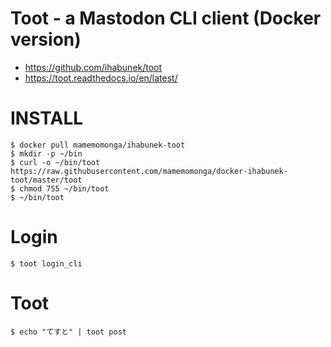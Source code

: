 # Toot - a Mastodon CLI client (Docker version)

* https://github.com/ihabunek/toot
* https://toot.readthedocs.io/en/latest/

# INSTALL

	$ docker pull mamemomonga/ihabunek-toot
	$ mkdir -p ~/bin
	$ curl -o ~/bin/toot https://raw.githubusercontent.com/mamemomonga/docker-ihabunek-toot/master/toot
	$ chmod 755 ~/bin/toot 
	$ ~/bin/toot

# Login

	$ toot login_cli

# Toot

	$ echo "てすと" | toot post

